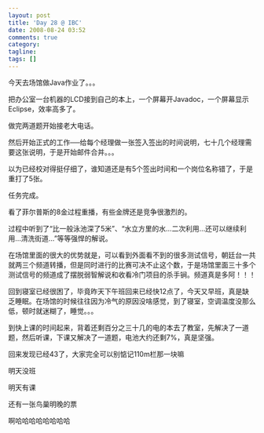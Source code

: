 ```yaml
---
layout: post
title: 'Day 28 @ IBC'
date: 2008-08-24 03:52
comments: true
category: 
tagline: 
tags: []
---
```

    

今天去场馆做Java作业了。。。

  

把办公室一台机器的LCD接到自己的本上，一个屏幕开Javadoc，一个屏幕显示Eclipse，效率高多了。

  

做完两道题开始接老大电话。

  

  

然后开始正式的工作──给每个经理做一张签入签出的时间说明，七十几个经理需要这张说明，于是开始邮件合并。。。

  

以为已经校对得挺仔细了，谁知道还是有5个签出时间和一个岗位名称错了，于是重打了5张。

  

任务完成。

  

  

看了菲尔普斯的8金过程重播，有些金牌还是竞争很激烈的。

过程中听到了“比一般泳池深了5米”、“水立方里的水…二次利用…还可以继续利用…清洗街道…”等等强悍的解说。

  

  

在场馆里面的很大的优势就是，可以看到外面看不到的很多测试信号，朝廷台一共就两三个频道转播，但是同时进行的比赛可决不止这个数，于是场馆里面三十多个测试信号的频道成了摆脱弱智解说和收看冷门项目的杀手锏。频道真是多阿！！！

  

  

回到寝室已经很困了，毕竟昨天下午班回来已经快12点了，今天又早班，真是缺乏睡眠。在场馆的时候往往因为冷气的原因没啥感觉，到了寝室，空调温度没那么低，顿时就迷糊了，睡觉。。。

  

到快上课的时间起来，背着还剩百分之三十几的电的本去了教室，先解决了一道题，然后听课，下课又解决了一道题，电池大约还剩7%，真是坚强。

  

  

回来发现已经43了，大家完全可以别惦记110m栏那一块嘛

  

明天没班

  

明天有课

  

还有一张鸟巢明晚的票

  

啊哈哈哈哈哈哈哈哈
